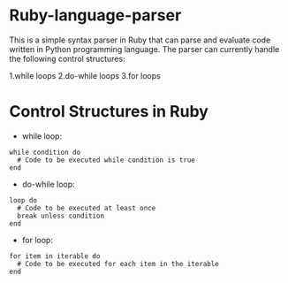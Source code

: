 # Ruby-language-parser

This is a simple syntax parser in Ruby that can parse and evaluate code written in Python programming language. The parser can currently handle the following control structures:

1.while loops
2.do-while loops
3.for loops

# Control Structures in Ruby 

-  while loop:
```
while condition do
  # Code to be executed while condition is true
end
```

-  do-while loop:
```
loop do
  # Code to be executed at least once
  break unless condition
end
```
-  for loop:

```
for item in iterable do
  # Code to be executed for each item in the iterable
end
``` 




